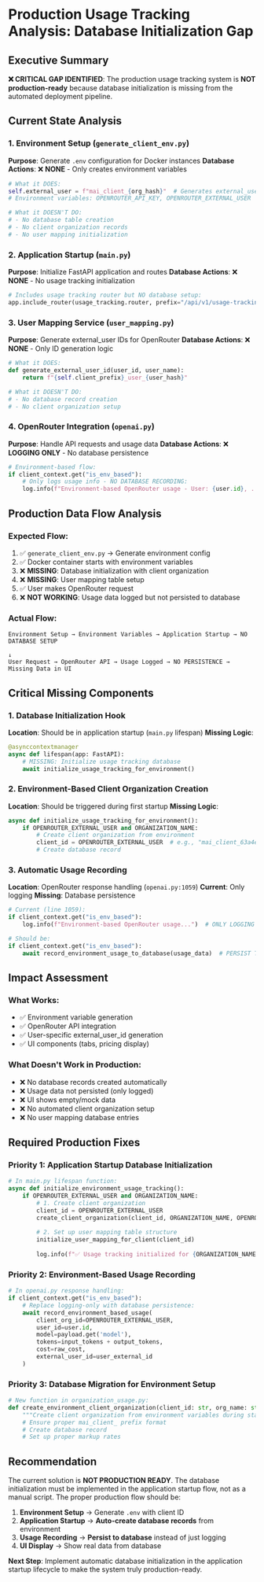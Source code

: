 # Production Usage Tracking Analysis: Database Initialization Gap

## Executive Summary

**❌ CRITICAL GAP IDENTIFIED**: The production usage tracking system is **NOT production-ready** because database initialization is missing from the automated deployment pipeline.

## Current State Analysis

### 1. Environment Setup (`generate_client_env.py`)
**Purpose**: Generate `.env` configuration for Docker instances
**Database Actions**: ❌ **NONE** - Only creates environment variables

```python
# What it DOES:
self.external_user = f"mai_client_{org_hash}"  # Generates external_user ID
# Environment variables: OPENROUTER_API_KEY, OPENROUTER_EXTERNAL_USER

# What it DOESN'T DO:
# - No database table creation
# - No client organization records
# - No user mapping initialization
```

### 2. Application Startup (`main.py`)
**Purpose**: Initialize FastAPI application and routes
**Database Actions**: ❌ **NONE** - No usage tracking initialization

```python
# Includes usage tracking router but NO database setup:
app.include_router(usage_tracking.router, prefix="/api/v1/usage-tracking")
```

### 3. User Mapping Service (`user_mapping.py`)
**Purpose**: Generate external_user IDs for OpenRouter
**Database Actions**: ❌ **NONE** - Only ID generation logic

```python
# What it DOES:
def generate_external_user_id(user_id, user_name):
    return f"{self.client_prefix}_user_{user_hash}"

# What it DOESN'T DO:
# - No database record creation
# - No client organization setup
```

### 4. OpenRouter Integration (`openai.py`)
**Purpose**: Handle API requests and usage data
**Database Actions**: ❌ **LOGGING ONLY** - No database persistence

```python
# Environment-based flow:
if client_context.get("is_env_based"):
    # Only logs usage info - NO DATABASE RECORDING:
    log.info(f"Environment-based OpenRouter usage - User: {user.id}, ...")
```

## Production Data Flow Analysis

### Expected Flow:
1. ✅ `generate_client_env.py` → Generate environment config
2. ✅ Docker container starts with environment variables
3. ❌ **MISSING**: Database initialization with client organization
4. ❌ **MISSING**: User mapping table setup
5. ✅ User makes OpenRouter request
6. ❌ **NOT WORKING**: Usage data logged but not persisted to database

### Actual Flow:
```
Environment Setup → Environment Variables → Application Startup → NO DATABASE SETUP
                                                                        ↓
User Request → OpenRouter API → Usage Logged → NO PERSISTENCE → Missing Data in UI
```

## Critical Missing Components

### 1. Database Initialization Hook
**Location**: Should be in application startup (`main.py` lifespan)
**Missing Logic**:
```python
@asynccontextmanager
async def lifespan(app: FastAPI):
    # MISSING: Initialize usage tracking database
    await initialize_usage_tracking_for_environment()
```

### 2. Environment-Based Client Organization Creation
**Location**: Should be triggered during first startup
**Missing Logic**:
```python
async def initialize_usage_tracking_for_environment():
    if OPENROUTER_EXTERNAL_USER and ORGANIZATION_NAME:
        # Create client organization from environment
        client_id = OPENROUTER_EXTERNAL_USER  # e.g., "mai_client_63a4eb6d"
        # Create database record
```

### 3. Automatic Usage Recording
**Location**: OpenRouter response handling (`openai.py:1059`)
**Current**: Only logging
**Missing**: Database persistence
```python
# Current (line 1059):
if client_context.get("is_env_based"):
    log.info(f"Environment-based OpenRouter usage...")  # ONLY LOGGING

# Should be:
if client_context.get("is_env_based"):
    await record_environment_usage_to_database(usage_data)  # PERSIST TO DB
```

## Impact Assessment

### What Works:
- ✅ Environment variable generation
- ✅ OpenRouter API integration
- ✅ User-specific external_user_id generation
- ✅ UI components (tabs, pricing display)

### What Doesn't Work in Production:
- ❌ No database records created automatically
- ❌ Usage data not persisted (only logged)
- ❌ UI shows empty/mock data
- ❌ No automated client organization setup
- ❌ No user mapping database entries

## Required Production Fixes

### Priority 1: Application Startup Database Initialization
```python
# In main.py lifespan function:
async def initialize_environment_usage_tracking():
    if OPENROUTER_EXTERNAL_USER and ORGANIZATION_NAME:
        # 1. Create client organization
        client_id = OPENROUTER_EXTERNAL_USER
        create_client_organization(client_id, ORGANIZATION_NAME, OPENROUTER_API_KEY)
        
        # 2. Set up user mapping table structure
        initialize_user_mapping_for_client(client_id)
        
        log.info(f"✅ Usage tracking initialized for {ORGANIZATION_NAME}")
```

### Priority 2: Environment-Based Usage Recording
```python
# In openai.py response handling:
if client_context.get("is_env_based"):
    # Replace logging-only with database persistence:
    await record_environment_based_usage(
        client_org_id=OPENROUTER_EXTERNAL_USER,
        user_id=user.id,
        model=payload.get('model'),
        tokens=input_tokens + output_tokens,
        cost=raw_cost,
        external_user_id=user_external_id
    )
```

### Priority 3: Database Migration for Environment Setup
```python
# New function in organization_usage.py:
def create_environment_client_organization(client_id: str, org_name: str, api_key: str):
    """Create client organization from environment variables during startup"""
    # Ensure proper mai_client_ prefix format
    # Create database record
    # Set up proper markup rates
```

## Recommendation

The current solution is **NOT PRODUCTION READY**. The database initialization must be implemented in the application startup flow, not as a manual script. The proper production flow should be:

1. **Environment Setup** → Generate `.env` with client ID
2. **Application Startup** → **Auto-create database records** from environment
3. **Usage Recording** → **Persist to database** instead of just logging
4. **UI Display** → Show real data from database

**Next Step**: Implement automatic database initialization in the application startup lifecycle to make the system truly production-ready.